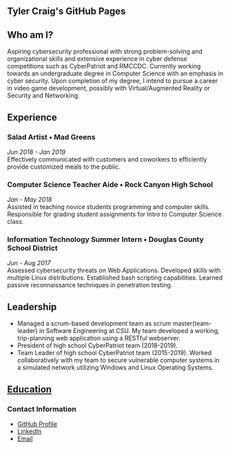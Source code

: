 ## Tyler Craig's GitHub Pages
## Who am I?
Aspiring cybersecurity professional with strong problem-solving and organizational skills and extensive experience in cyber defense competitions such as CyberPatriot and RMCCDC. Currently working towards an undergraduate degree in Computer Science with an emphasis in cyber security. Upon completion of my degree, I intend to pursue a career in video game development, possibly with Virtual/Augmented Reality or Security and Networking.

## Experience
### Salad Artist • Mad Greens
_Jun 2018 - Jan 2019_<br>
Effectively communicated with customers and coworkers to efficiently provide customized meals to the public.
### Computer Science Teacher Aide • Rock Canyon High School
_Jan - May 2018_<br>
Assisted in teaching novice students programming and computer skills. Responsible for grading student assignments for Intro to Computer Science class.
### Information Technology Summer Intern • Douglas County School District
_Jun - Aug 2017_<br>
Assessed cybersecurity threats on Web Applications. Developed skills with multiple Linux distributions. Established bash scripting capabilities. Learned passive reconnaissance techniques in penetration testing.

## Leadership
 * Managed a scrum-based development team as scrum master(team-leader) in Software Engineering at CSU. My team developed a working, trip-planning web application using a RESTful webserver.
 * President of high school CyberPatriot team (2018-2019).
 * Team Leader of high school CyberPatriot team (2015-2019). Worked collaboratively with my team to secure vulnerable computer systems in a simulated network utilizing Windows and Linux Operating Systems.

## [Education](./Education.md)

### Contact Information
 - [GitHub Profile](https://github.com/tjhamlet)
 - [LinkedIn](https://www.linkedin.com/in/TylerJacobCraig)
 - [Email](mailto:TylerCraigJ@gmail.com)
